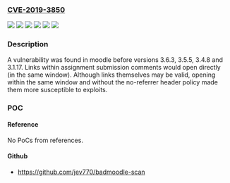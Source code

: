 ### [CVE-2019-3850](https://cve.mitre.org/cgi-bin/cvename.cgi?name=CVE-2019-3850)
![](https://img.shields.io/static/v1?label=Product&message=moodle&color=blue)
![](https://img.shields.io/static/v1?label=Version&message=3.1.17%20&color=brightgreen)
![](https://img.shields.io/static/v1?label=Version&message=3.4.8%20&color=brightgreen)
![](https://img.shields.io/static/v1?label=Version&message=3.5.5%20&color=brightgreen)
![](https://img.shields.io/static/v1?label=Version&message=3.6.3%20&color=brightgreen)
![](https://img.shields.io/static/v1?label=Vulnerability&message=n%2Fa&color=brightgreen)

### Description

A vulnerability was found in moodle before versions 3.6.3, 3.5.5, 3.4.8 and 3.1.17. Links within assignment submission comments would open directly (in the same window). Although links themselves may be valid, opening within the same window and without the no-referrer header policy made them more susceptible to exploits.

### POC

#### Reference
No PoCs from references.

#### Github
- https://github.com/jev770/badmoodle-scan


